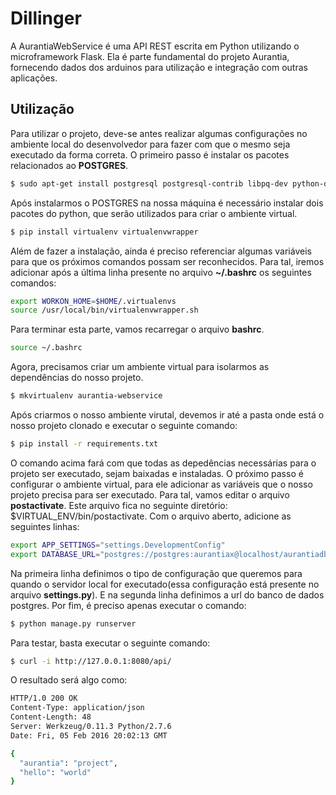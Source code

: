 # Dillinger

A AurantiaWebService é uma API REST escrita em Python utilizando o microframework Flask. Ela é parte fundamental do projeto Aurantia, fornecendo dados dos arduinos para utilização e integração com outras aplicações.

## Utilização
Para utilizar o projeto, deve-se antes realizar algumas configurações no ambiente local do desenvolvedor para fazer com que o mesmo seja executado da forma correta. O primeiro passo é instalar os pacotes relacionados ao **POSTGRES**.
```sh
$ sudo apt-get install postgresql postgresql-contrib libpq-dev python-dev
```
Após instalarmos o POSTGRES na nossa máquina é necessário instalar dois pacotes do python, que serão utilizados para criar o ambiente virtual.
```sh
$ pip install virtualenv virtualenvwrapper
```
Além de fazer a instalação, ainda é preciso referenciar algumas variáveis para que os próximos comandos possam ser reconhecidos. Para tal, iremos adicionar após a última linha presente no arquivo **~/.bashrc** os seguintes comandos:
```sh
export WORKON_HOME=$HOME/.virtualenvs
source /usr/local/bin/virtualenvwrapper.sh
```
Para terminar esta parte, vamos recarregar o arquivo **bashrc**.
```sh
source ~/.bashrc
```
Agora, precisamos criar um ambiente virtual para isolarmos as dependências do nosso projeto.
```sh
$ mkvirtualenv aurantia-webservice
```
Após criarmos o nosso ambiente virutal, devemos ir até a pasta onde está o nosso projeto clonado e executar o seguinte comando:
```sh
$ pip install -r requirements.txt
```
O comando acima fará com que todas as depedências necessárias para o projeto ser executado, sejam baixadas e instaladas.
O próximo passo é configurar o ambiente virtual, para ele adicionar as variáveis que o nosso projeto precisa para ser executado. Para tal, vamos editar o arquivo **postactivate**. Este arquivo fica no seguinte diretório: $VIRTUAL_ENV/bin/postactivate. Com o arquivo aberto, adicione as seguintes linhas:
```sh
export APP_SETTINGS="settings.DevelopmentConfig"
export DATABASE_URL="postgres://postgres:aurantiax@localhost/aurantiadb"
```
Na primeira linha definimos o tipo de configuração que queremos para quando o servidor local for executado(essa configuração está presente no arquivo **settings.py**). E na segunda linha definimos a url do banco de dados postgres.
Por fim, é preciso apenas executar o comando:
```sh
$ python manage.py runserver
```
Para testar, basta executar o seguinte comando:
```sh
$ curl -i http://127.0.0.1:8080/api/
```
O resultado será algo como:
```sh
HTTP/1.0 200 OK
Content-Type: application/json
Content-Length: 48
Server: Werkzeug/0.11.3 Python/2.7.6
Date: Fri, 05 Feb 2016 20:02:13 GMT

{
  "aurantia": "project", 
  "hello": "world"
}
```